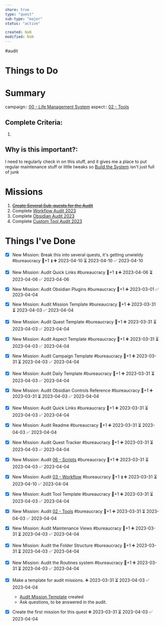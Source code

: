 ```yaml
---
share: true
type: "quest"
sub-type: "major"
status: "active"

created: NaN 
modified: NaN
---
```

 
 #audit 
# Things to Do





# Summary
campaign:: [00 - Life Management System](./00%20-%20Life%20Management%20System.md)
aspect:: [02 - Tools](./02%20-%20Tools.md)

## Complete Criteria:
1. 

## Why is this important?:
I need to regularly check in on this stuff, and it gives me a place to put regular maintenance stuff or little tweaks so [Build the System](./Build%20the%20System.md) isn't just full of junk
# Missions
1. ~~[Create Several Sub-quests for the Audit](./Create%20Several%20Sub-quests%20for%20the%20Audit.md)~~
2. Complete [Workflow Audit 2023](./Workflow%20Audit%202023.md)
3. Complete [Obsidian Audit 2023](./Obsidian%20Audit%202023.md)
4. Complete [Custom Tool Audit 2023](./Custom%20Tool%20Audit%202023.md)

# Things I've Done
- [x] New Mission: Break this into several quests, it's getting unwieldy #bureaucracy 🥄+1 ⏫ ➕ 2023-04-10 ⏳ 2023-04-10 ✅ 2023-04-10
- [x] New Mission: Audit Quick Links #bureaucracy 🥄+1 ⏫ ➕ 2023-04-06 ⏳ 2023-04-06 ✅ 2023-04-06
- [x] New Mission: Audit Obsidian Plugins #bureaucracy 🥄+1 ➕ 2023-03-01 ✅ 2023-04-04
- [x] New Mission: Audit Mission Template #bureaucracy 🥄+1 ➕ 2023-03-31 ⏳ 2023-04-03 ✅ 2023-04-04
- [x] New Mission: Audit Quest Template #bureaucracy 🥄+1 ➕ 2023-03-31 ⏳ 2023-04-03 ✅ 2023-04-04
- [x] New Mission: Audit Aspect Template #bureaucracy 🥄+1 ➕ 2023-03-31 ⏳ 2023-04-03 ✅ 2023-04-04
- [x] New Mission: Audit Campaign Template #bureaucracy 🥄+1 ➕ 2023-03-31 ⏳ 2023-04-03 ✅ 2023-04-04
- [x] New Mission: Audit Daily Template #bureaucracy 🥄+1 ➕ 2023-03-31 ⏳ 2023-04-03 ✅ 2023-04-04

- [x] New Mission: Audit Obsidian Controls Reference #bureaucracy 🥄+1 ➕ 2023-03-31 ⏳ 2023-04-03 ✅ 2023-04-04
- [x] New Mission: Audit Quick Links #bureaucracy 🥄+1 ➕ 2023-03-31 ⏳ 2023-04-03 ✅ 2023-04-04
- [x] New Mission: Audit Readme #bureaucracy 🥄+1 ➕ 2023-03-31 ⏳ 2023-04-03 ✅ 2023-04-04
- [x] New Mission: Audit Quest Tracker #bureaucracy 🥄+1 ➕ 2023-03-31 ⏳ 2023-04-03 ✅ 2023-04-04
- [x] New Mission: Audit [06 - Scripts](./06%20-%20Scripts.md) #bureaucracy 🥄+1 ➕ 2023-03-31 ⏳ 2023-04-03 ✅ 2023-04-04
- [x] New Mission: Audit [03 - Workflow](./03%20-%20Workflow.md) #bureaucracy 🥄+1 ⏫ ➕ 2023-03-31 ⏳ 2023-04-10 ✅ 2023-04-04
- [x] New Mission: Audit Tool Template #bureaucracy 🥄+1 ➕ 2023-03-31 ⏳ 2023-04-03 ✅ 2023-04-04
- [x] New Mission: Audit [02 - Tools](./02%20-%20Tools.md) #bureaucracy 🥄+1 ➕ 2023-03-31 ⏳ 2023-04-03 ✅ 2023-04-04

- [x] New Mission: Audit Maintenance Views #bureaucracy 🥄+1 ➕ 2023-03-31 ⏳ 2023-04-03 ✅ 2023-04-04
- [x] New Mission: Audit the Folder Structure #bureaucracy 🥄+1 ➕ 2023-03-31 ⏳ 2023-04-03 ✅ 2023-04-04
- [x] New Mission: Audit the Routines system #bureaucracy 🥄+1 ➕ 2023-03-31 ⏳ 2023-04-03 ✅ 2023-04-04
- [x] Make a template for audit missions. ➕ 2023-03-31 ⏳ 2023-04-03 ✅ 2023-04-04
	- [Audit Mission Template](Audit%20Mission%20Template.md) created
	- Ask questions, to be answered in the audit.
- [x] Create the first mission for this quest ➕ 2023-03-31 ⏳ 2023-04-03 ✅ 2023-04-04
